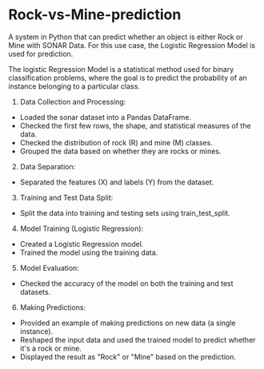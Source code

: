 # Rock-vs-Mine-prediction
A system in Python that can predict whether an object is either Rock or Mine with SONAR Data. For this use case, the Logistic Regression Model is used for prediction.

The logistic Regression Model is a statistical method used for binary classification problems, where the goal is to predict the probability of an instance belonging to a particular class.



1. Data Collection and Processing:

- Loaded the sonar dataset into a Pandas DataFrame.
- Checked the first few rows, the shape, and statistical measures of the data.
- Checked the distribution of rock (R) and mine (M) classes.
- Grouped the data based on whether they are rocks or mines.

2. Data Separation:

- Separated the features (X) and labels (Y) from the dataset.

3. Training and Test Data Split:

- Split the data into training and testing sets using train_test_split.

4. Model Training (Logistic Regression):

- Created a Logistic Regression model.
- Trained the model using the training data.

5. Model Evaluation:

- Checked the accuracy of the model on both the training and test datasets.

6. Making Predictions:

- Provided an example of making predictions on new data (a single instance).
- Reshaped the input data and used the trained model to predict whether it's a rock or mine.
- Displayed the result as "Rock" or "Mine" based on the prediction.
